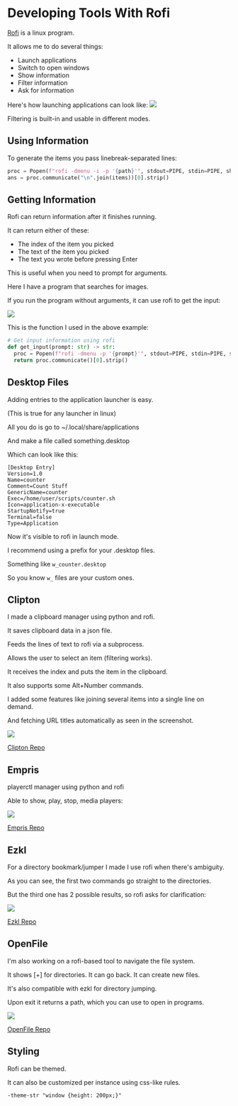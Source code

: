 # Developing Tools With Rofi

[Rofi](https://github.com/davatorium/rofi) is a linux program.

It allows me to do several things:

- Launch applications
- Switch to open windows
- Show information
- Filter information
- Ask for information

Here's how launching applications can look like:
![](https://i.imgur.com/9rcbhil.jpg)

Filtering is built-in and usable in different modes.

## Using Information

To generate the items you pass linebreak-separated lines:

```python
proc = Popen(f"rofi -dmenu -i -p '{path}'", stdout=PIPE, stdin=PIPE, shell=True, text=True)
ans = proc.communicate("\n".join(items))[0].strip()
```

## Getting Information

Rofi can return information after it finishes running.

It can return either of these:

- The index of the item you picked
- The text of the item you picked
- The text you wrote before pressing Enter

This is useful when you need to prompt for arguments.

Here I have a program that searches for images.

If you run the program without arguments, it can use rofi to get the input:

![](https://i.imgur.com/GKNQah3.gif)

This is the function I used in the above example:

```python
# Get input information using rofi
def get_input(prompt: str) -> str:
  proc = Popen(f"rofi -dmenu -p '{prompt}'", stdout=PIPE, stdin=PIPE, shell=True, text=True)
  return proc.communicate()[0].strip()
```  

## Desktop Files

Adding entries to the application launcher is easy.

(This is true for any launcher in linux)

All you do is go to ~/.local/share/applications

And make a file called something.desktop

Which can look like this:

```
[Desktop Entry]
Version=1.0
Name=counter
Comment=Count Stuff
GenericName=counter
Exec=/home/user/scripts/counter.sh
Icon=application-x-executable
StartupNotify=true
Terminal=false
Type=Application
```

Now it's visible to rofi in launch mode.

I recommend using a prefix for your .desktop files.

Something like `w_counter.desktop`

So you know `w_` files are your custom ones.

## Clipton

I made a clipboard manager using python and rofi.

It saves clipboard data in a json file.

Feeds the lines of text to rofi via a subprocess.

Allows the user to select an item (filtering works).

It receives the index and puts the item in the clipboard.

It also supports some Alt+Number commands.

I added some features like joining several items into a single line on demand.

And fetching URL titles automatically as seen in the screenshot.

![](https://i.imgur.com/20ef1JU.jpg)

[Clipton Repo](https://github.com/madprops/clipton)

## Empris

playerctl manager using python and rofi

Able to show, play, stop, media players:

![](https://i.imgur.com/nCKRdWe.jpg)

[Empris Repo](https://github.com/madprops/empris)

## Ezkl

For a directory bookmark/jumper I made I use rofi when there's ambiguity.

As you can see, the first two commands go straight to the directories.

But the third one has 2 possible results, so rofi asks for clarification:

![](https://i.imgur.com/hIIzaIW.gif)

[Ezkl Repo](https://github.com/madprops/ezkl)

## OpenFile

I'm also working on a rofi-based tool to navigate the file system.

It shows [+] for directories. It can go back. It can create new files.

It's also compatible with ezkl for directory jumping.

Upon exit it returns a path, which you can use to open in programs.

![](https://i.imgur.com/kK2dWjM.gif)

[OpenFile Repo](https://github.com/madprops/openfile)

## Styling

Rofi can be themed.

It can also be customized per instance using css-like rules.

`-theme-str "window {height: 200px;}"`